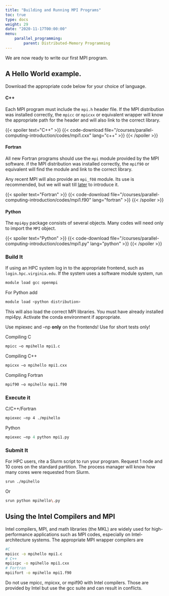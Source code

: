 ```yaml
---
title: "Building and Running MPI Programs"
toc: true
type: docs
weight: 29
date: "2020-11-17T00:00:00"
menu:
    parallel_programming:
        parent: Distributed-Memory Programming
---
```


We are now ready to write our first MPI program.  

## A Hello World example.

Download the appropriate code below for your choice of language.

#### C++

Each MPI program must include the `mpi.h` header file. If the MPI distribution was installed correctly, the `mpicc` or `mpicxx` or equivalent wrapper will know the appropriate path for the header and will also link to the correct library.

{{< spoiler text="C++" >}}
{{< code-download file="/courses/parallel-computing-introduction/codes/mpi1.cxx" lang="c++" >}}
{{< /spoiler >}}

#### Fortran

All new Fortran programs should use the `mpi` module provided by the MPI software. if the MPI distribution was installed correctly, the `mpif90` or equivalent will find the module and link to the correct library.

Any recent MPI will also provide an `mpi_f08` module.  Its use is recommended, but we will wait till [later](courses/paralll-incomputing-introduction/distributed_mpi_nonblocking_exchange) to introduce it.

{{< spoiler text="Fortran" >}}
{{< code-download file="/courses/parallel-computing-introduction/codes/mpi1.f90" lang="fortran" >}}
{{< /spoiler >}}

#### Python

The `mpi4py` package consists of several objects.  Many codes will need only to import the `MPI` object.

{{< spoiler text="Python" >}}
{{< code-download file="/courses/parallel-computing-introduction/codes/mpi1.py" lang="python" >}}
{{< /spoiler >}}

### Build It

If using an HPC system log in to the appropriate frontend, such as `login.hpc.virginia.edu`.  If the system uses a software module system, run
```bash
module load gcc openmpi
```

For Python add
```bash
module load <python distribution>
```
This will also load the correct MPI libraries. You must have already installed mpi4py.  Activate the conda environment if appropriate.

Use mpiexec and –np **only** on the frontends!  Use for short tests only!

Compiling C 
```bash
mpicc –o mpihello mpi1.c
```

Compiling C++
```bash
mpicxx –o mpihello mpi1.cxx
```

Compiling Fortran
```bash
mpif90 –o mpihello mpi1.f90
```

### Execute it
C/C++/Fortran
```bash
mpiexec –np 4 ./mpihello
```

Python
```python
mpiexec –np 4 python mpi1.py
```

### Submit It

For HPC users, rite a Slurm script to run your program.  Request 1 node and 10 cores on the standard partition.  The process manager will know how many cores were requested from Slurm.
```bash
srun ./mpihello
```
Or
```bash
srun python mpihello\.py
```

## Using the Intel Compilers and MPI

Intel compilers, MPI, and math libraries (the MKL) are widely used for high-performance applications such as MPI codes, especially on Intel-architecture systems.  The appropriate MPI wrapper compilers are
```bash
#C
mpiicc -o mpihello mpi1.c
# C++
mpiicpc -o mpihello mpi1.cxx
# Fortran
mpiifort -o mpihello mpi1.f90
```
Do not use mpicc, mpicxx, or mpif90 with Intel compilers.  Those are provided by Intel but use the gcc suite and can result in conflicts.
